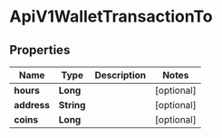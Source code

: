 

# ApiV1WalletTransactionTo

## Properties

Name | Type | Description | Notes
------------ | ------------- | ------------- | -------------
**hours** | **Long** |  |  [optional]
**address** | **String** |  |  [optional]
**coins** | **Long** |  |  [optional]



